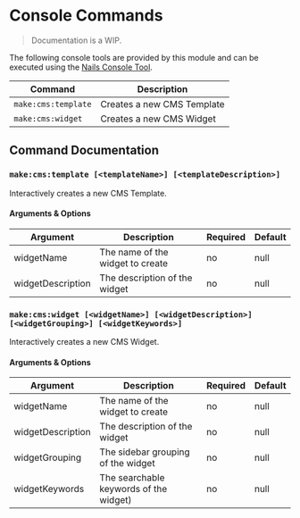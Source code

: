 # Console Commands
> Documentation is a WIP.


The following console tools are provided by this module and can be executed using the [Nails Console Tool](https://github.com/nailsapp/module-console).


| Command             | Description                |
|---------------------|----------------------------|
| `make:cms:template` | Creates a new CMS Template |
| `make:cms:widget`   | Creates a new CMS Widget   |


## Command Documentation



### `make:cms:template [<templateName>] [<templateDescription>]`

Interactively creates a new CMS Template.

#### Arguments & Options

| Argument          | Description                            | Required | Default |
|-------------------|----------------------------------------|----------|---------|
| widgetName        | The name of the widget to create       | no       | null    |
| widgetDescription | The description of the widget          | no       | null    |



### `make:cms:widget [<widgetName>] [<widgetDescription>] [<widgetGrouping>] [<widgetKeywords>]`

Interactively creates a new CMS Widget.

#### Arguments & Options

| Argument          | Description                            | Required | Default |
|-------------------|----------------------------------------|----------|---------|
| widgetName        | The name of the widget to create       | no       | null    |
| widgetDescription | The description of the widget          | no       | null    |
| widgetGrouping    | The sidebar grouping of the widget     | no       | null    |
| widgetKeywords    | The searchable keywords of the widget) | no       | null    |
